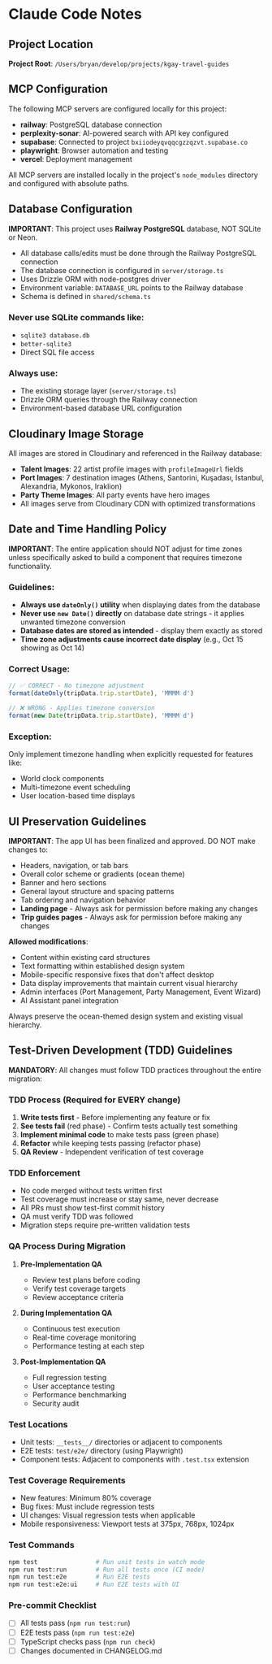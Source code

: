 # Claude Code Notes

## Project Location

**Project Root**: `/Users/bryan/develop/projects/kgay-travel-guides`

## MCP Configuration

The following MCP servers are configured locally for this project:
- **railway**: PostgreSQL database connection
- **perplexity-sonar**: AI-powered search with API key configured
- **supabase**: Connected to project `bxiiodeyqvqqcgzzqzvt.supabase.co`
- **playwright**: Browser automation and testing
- **vercel**: Deployment management

All MCP servers are installed locally in the project's `node_modules` directory and configured with absolute paths.

## Database Configuration

**IMPORTANT**: This project uses **Railway PostgreSQL** database, NOT SQLite or Neon.

- All database calls/edits must be done through the Railway PostgreSQL connection
- The database connection is configured in `server/storage.ts`
- Uses Drizzle ORM with node-postgres driver
- Environment variable: `DATABASE_URL` points to the Railway database
- Schema is defined in `shared/schema.ts`

### Never use SQLite commands like:
- `sqlite3 database.db`
- `better-sqlite3`
- Direct SQL file access

### Always use:
- The existing storage layer (`server/storage.ts`)
- Drizzle ORM queries through the Railway connection
- Environment-based database URL configuration

## Cloudinary Image Storage

All images are stored in Cloudinary and referenced in the Railway database:
- **Talent Images**: 22 artist profile images with `profileImageUrl` fields
- **Port Images**: 7 destination images (Athens, Santorini, Kuşadası, Istanbul, Alexandria, Mykonos, Iraklion)
- **Party Theme Images**: All party events have hero images
- All images serve from Cloudinary CDN with optimized transformations

## Date and Time Handling Policy

**IMPORTANT**: The entire application should NOT adjust for time zones unless specifically asked to build a component that requires timezone functionality.

### Guidelines:
- **Always use `dateOnly()` utility** when displaying dates from the database
- **Never use `new Date()` directly** on database date strings - it applies unwanted timezone conversion
- **Database dates are stored as intended** - display them exactly as stored
- **Time zone adjustments cause incorrect date display** (e.g., Oct 15 showing as Oct 14)

### Correct Usage:
```typescript
// ✅ CORRECT - No timezone adjustment
format(dateOnly(tripData.trip.startDate), 'MMMM d')

// ❌ WRONG - Applies timezone conversion
format(new Date(tripData.trip.startDate), 'MMMM d')
```

### Exception:
Only implement timezone handling when explicitly requested for features like:
- World clock components
- Multi-timezone event scheduling
- User location-based time displays




## UI Preservation Guidelines

**IMPORTANT**: The app UI has been finalized and approved. DO NOT make changes to:
- Headers, navigation, or tab bars
- Overall color scheme or gradients (ocean theme)
- Banner and hero sections
- General layout structure and spacing patterns
- Tab ordering and navigation behavior
- **Landing page** - Always ask for permission before making any changes
- **Trip guides pages** - Always ask for permission before making any changes

**Allowed modifications**:
- Content within existing card structures
- Text formatting within established design system
- Mobile-specific responsive fixes that don't affect desktop
- Data display improvements that maintain current visual hierarchy
- Admin interfaces (Port Management, Party Management, Event Wizard)
- AI Assistant panel integration

Always preserve the ocean-themed design system and existing visual hierarchy.

## Test-Driven Development (TDD) Guidelines

**MANDATORY**: All changes must follow TDD practices throughout the entire migration:

### TDD Process (Required for EVERY change)
1. **Write tests first** - Before implementing any feature or fix
2. **See tests fail** (red phase) - Confirm tests actually test something
3. **Implement minimal code** to make tests pass (green phase)
4. **Refactor** while keeping tests passing (refactor phase)
5. **QA Review** - Independent verification of test coverage

### TDD Enforcement
- No code merged without tests written first
- Test coverage must increase or stay same, never decrease
- All PRs must show test-first commit history
- QA must verify TDD was followed
- Migration steps require pre-written validation tests

### QA Process During Migration
1. **Pre-Implementation QA**
   - Review test plans before coding
   - Verify test coverage targets
   - Review acceptance criteria

2. **During Implementation QA**
   - Continuous test execution
   - Real-time coverage monitoring
   - Performance testing at each step

3. **Post-Implementation QA**
   - Full regression testing
   - User acceptance testing
   - Performance benchmarking
   - Security audit

### Test Locations
- Unit tests: `__tests__/` directories or adjacent to components
- E2E tests: `test/e2e/` directory (using Playwright)
- Component tests: Adjacent to components with `.test.tsx` extension

### Test Coverage Requirements
- New features: Minimum 80% coverage
- Bug fixes: Must include regression tests
- UI changes: Visual regression tests when applicable
- Mobile responsiveness: Viewport tests at 375px, 768px, 1024px

### Test Commands
```bash
npm test                # Run unit tests in watch mode
npm run test:run        # Run all tests once (CI mode)
npm run test:e2e        # Run E2E tests
npm run test:e2e:ui     # Run E2E tests with UI
```

### Pre-commit Checklist
- [ ] All tests pass (`npm run test:run`)
- [ ] E2E tests pass (`npm run test:e2e`)
- [ ] TypeScript checks pass (`npm run check`)
- [ ] Changes documented in CHANGELOG.md